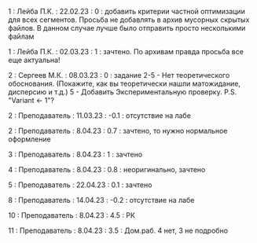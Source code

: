 1 : Лейба П.К. : 22.02.23 : 0 : добавить критерии частной оптимизации для всех сегментов. Просьба не добавлять в архив мусорных скрытых файлов. В данном случае лучше было отправить просто несколькими файлам

1 : Лейба П.К. : 02.03.23 : 1 : зачтено. По архивам правда просьба все еще актуальна!

2 : Сергеев М.К. : 08.03.23 : 0 : задание 2-5 - Нет теоретического обоснования. (Покажите, как вы теоретически нашли матожидание, дисперсию и т.д.) 5 - Добавить Экспериментальную проверку. P.S. "Variant <- 1"?

2 : Преподаватель : 11.03.23 : -0.1 : отсутствие на лабе

2 : Преподаватель : 8.04.23 : 0.7 : зачтено, то нужно нормальное оформление

3 : Преподаватель : 8.04.23 : 1 : зачтено

4 : Преподаватель : 8.04.23 : 0.8 : неоригинально, зачтено

5 : Преподаватель : 22.04.23 : 0.1 : зачтено

8 : Преподаватель : 14.04.23 : -0.2 : отсутствие на лабе

10 : Преподаватель : 8.04.23 : 4.5 : РК

11 : Преподаватель : 8.04.23 : 3.5 : Дом.раб. 4 нет, 3 не подробно
